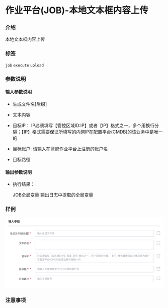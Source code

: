 # 作业平台(JOB)-本地文本框内容上传

### 介绍

本地文本框内容上传

### 标签

`job` `execute` `upload`

### 参数说明

#### 输入参数说明

- 生成文件名[后缀]

- 文本内容

- 目标IP：
    IP必须填写【管控区域ID:IP】或者【IP】格式之一，多个用换行分隔；【IP】格式需要保证所填写的内网IP在配置平台(CMDB)的该业务中是唯一的

- 目标账户:
    请输入在蓝鲸作业平台上注册的账户名

- 目标路径


#### 输出参数说明

- 执行结果：

  JOB全局变量 输出日志中提取的全局变量

### 样例

![](image/job_local_content_upload.png)

### 注意事项
